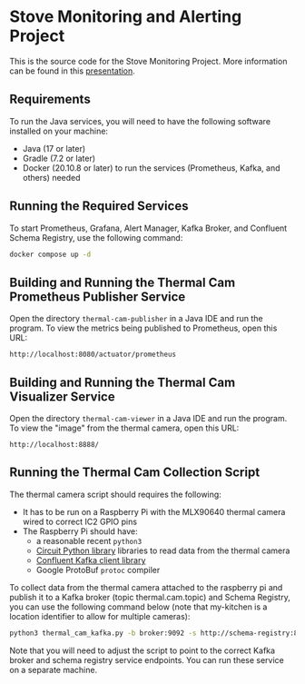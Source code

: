 # Stove Monitoring and Alerting Project

This is the source code for the Stove Monitoring Project. More information can be found in this [presentation](https://docs.google.com/presentation/d/e/2PACX-1vQIFKavVQjKR7zRES9MspUE8__-Zxw_jsz_CQLSpXys-Jc3RGGJDyXw5U4xZ6W9045wMJYRZfb8WsIG/pub?start=false&loop=false&delayms=3000).

## Requirements

To run the Java services, you will need to have the following software installed on your machine:
- Java (17 or later)
- Gradle (7.2 or later)
- Docker (20.10.8 or later) to run the services (Prometheus, Kafka, and others) needed 

## Running the Required Services

To start Prometheus, Grafana, Alert Manager, Kafka Broker, and Confluent Schema Registry, use the following command:

```bash
docker compose up -d
```

## Building and Running the Thermal Cam Prometheus Publisher Service

Open the directory `thermal-cam-publisher` in a Java IDE and run the program. To view the metrics being published to Prometheus, open this URL:
    
```
http://localhost:8080/actuator/prometheus
```

## Building and Running the Thermal Cam Visualizer Service

Open the directory `thermal-cam-viewer` in a Java IDE and run the program. To view the "image" from the thermal camera, open this URL:

```
http://localhost:8888/
```

## Running the Thermal Cam Collection Script

The thermal camera script should requires the following:
- It has to be run on a Raspberry Pi with the MLX90640 thermal camera wired to correct IC2 GPIO pins
- The Raspberry Pi should have:
  - a reasonable recent `python3` 
  - [Circuit Python library](https://learn.adafruit.com/adafruit-mlx90640-ir-thermal-camera/python-circuitpython) libraries to read data from the thermal camera
  - [Confluent Kafka client library](https://github.com/confluentinc/confluent-kafka-python/blob/master/INSTALL.md) 
  - Google ProtoBuf `protoc` compiler

To collect data from the thermal camera attached to the raspberry pi and publish it to a Kafka broker (topic thermal.cam.topic) and Schema Registry, you can use the following command below (note that my-kitchen is a location identifier to allow for multiple cameras):

```bash
python3 thermal_cam_kafka.py -b broker:9092 -s http://schema-registry:8081 -t thermal.cam.topic -c my-kitchen
```

Note that you will need to adjust the script to point to the correct Kafka broker and schema registry service endpoints. You can run these service on a separate machine.

